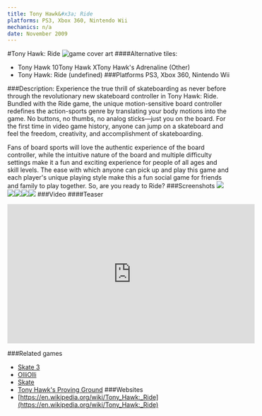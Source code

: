 ```yaml
---
title: Tony Hawk&#x3a; Ride
platforms: PS3, Xbox 360, Nintendo Wii
mechanics: n/a
date: November 2009
---
```

#Tony Hawk: Ride
![game cover art](//images.igdb.com/igdb/image/upload/t_cover_big/dy0d0rrvty37agn2fg1m.jpg "Logo Title Text 1")
####Alternative tiles:
* Tony Hawk 10Tony Hawk XTony Hawk's Adrenaline (Other)
* Tony Hawk: Ride (undefined)
###Platforms
PS3, Xbox 360, Nintendo Wii

###Description:
Experience the true thrill of skateboarding as never before through the revolutionary new skateboard controller in Tony Hawk: Ride. Bundled with the Ride game, the unique motion-sensitive board controller redefines the action-sports genre by translating your body motions into the game. No buttons, no thumbs, no analog sticks—just you on the board. For the first time in video game history, anyone can jump on a skateboard and feel the freedom, creativity, and accomplishment of skateboarding.

Fans of board sports will love the authentic experience of the board controller, while the intuitive nature of the board and multiple difficulty settings make it a fun and exciting experience for people of all ages and skill levels. The ease with which anyone can pick up and play this game and each player's unique playing style make this a fun social game for friends and family to play together. So, are you ready to Ride?
###Screenshots
<a target="_blank" href="//images.igdb.com/igdb/image/upload/t_cover_big/whgh3uep08rrupfewzp4.jpg"><img src="//images.igdb.com/igdb/image/upload/t_thumb/whgh3uep08rrupfewzp4.jpg"/></a><a target="_blank" href="//images.igdb.com/igdb/image/upload/t_cover_big/jbrgj9cjjncm3dnfun5x.jpg"><img src="//images.igdb.com/igdb/image/upload/t_thumb/jbrgj9cjjncm3dnfun5x.jpg"/></a><a target="_blank" href="//images.igdb.com/igdb/image/upload/t_cover_big/gkpnoqhtls0mqg5xuxzs.jpg"><img src="//images.igdb.com/igdb/image/upload/t_thumb/gkpnoqhtls0mqg5xuxzs.jpg"/></a><a target="_blank" href="//images.igdb.com/igdb/image/upload/t_cover_big/enfthh8kc6aobtpzztkc.jpg"><img src="//images.igdb.com/igdb/image/upload/t_thumb/enfthh8kc6aobtpzztkc.jpg"/></a><a target="_blank" href="//images.igdb.com/igdb/image/upload/t_cover_big/xastgzgpowi4ipynofze.jpg"><img src="//images.igdb.com/igdb/image/upload/t_thumb/xastgzgpowi4ipynofze.jpg"/></a>
###Video
####Teaser

<iframe width="560" height="315" src="https://www.youtube.com/embed/Rcnrxc5xUZo" frameborder="0" allowfullscreen></iframe>

###Related games
* [Skate 3](/games/skate-3-2587/)
* [OlliOlli](/games/olliolli-7768/)
* [Skate](/games/skate-2585/)
* [Tony Hawk's Proving Ground](/games/tony-hawk-s-proving-ground-2700/)
###Websites
* [https://en.wikipedia.org/wiki/Tony_Hawk:_Ride](https://en.wikipedia.org/wiki/Tony_Hawk:_Ride)
